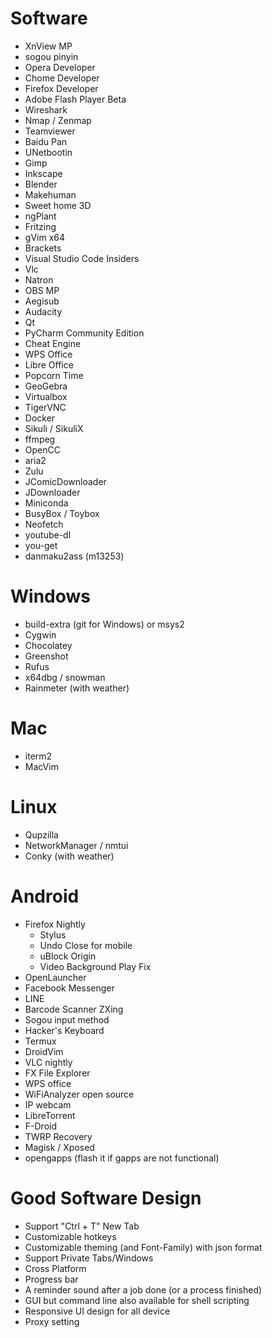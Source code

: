 Software
=====
* XnView MP
* sogou pinyin
* Opera Developer
* Chome Developer
* Firefox Developer
* Adobe Flash Player Beta
* Wireshark
* Nmap / Zenmap
* Teamviewer
* Baidu Pan
* UNetbootin
* Gimp
* Inkscape
* Blender
* Makehuman
* Sweet home 3D
* ngPlant
* Fritzing
* gVim x64
* Brackets
* Visual Studio Code Insiders
* Vlc
* Natron
* OBS MP
* Aegisub
* Audacity
* Qt
* PyCharm Community Edition
* Cheat Engine
* WPS Office
* Libre Office
* Popcorn Time
* GeoGebra
* Virtualbox
* TigerVNC
* Docker
* Sikuli / SikuliX
* ffmpeg
* OpenCC
* aria2
* Zulu
* JComicDownloader
* JDownloader
* Miniconda
* BusyBox / Toybox
* Neofetch
* youtube-dl
* you-get
* danmaku2ass (m13253)

Windows
=====
* build-extra (git for Windows) or msys2
* Cygwin
* Chocolatey
* Greenshot
* Rufus
* x64dbg / snowman
* Rainmeter (with weather)

Mac
=====
* iterm2
* MacVim

Linux
=====
* Qupzilla
* NetworkManager / nmtui
* Conky (with weather)

Android
=====
* Firefox Nightly
    * Stylus
    * Undo Close for mobile
    * uBlock Origin
    * Video Background Play Fix
* OpenLauncher
* Facebook Messenger
* LINE
* Barcode Scanner ZXing
* Sogou input method
* Hacker's Keyboard
* Termux
* DroidVim
* VLC nightly
* FX File Explorer
* WPS office
* WiFiAnalyzer open source
* IP webcam
* LibreTorrent
* F-Droid
* TWRP Recovery
* Magisk / Xposed
* opengapps (flash it if gapps are not functional)

Good Software Design
=====
* Support "Ctrl + T" New Tab
* Customizable hotkeys
* Customizable theming (and Font-Family) with json format
* Support Private Tabs/Windows
* Cross Platform
* Progress bar
* A reminder sound after a job done (or a process finished)
* GUI but command line also available for shell scripting
* Responsive UI design for all device
* Proxy setting
